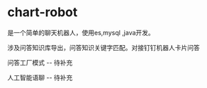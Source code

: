 # chart-robot

是一个简单的聊天机器人，使用es,mysql ,java开发。

涉及问答知识库导出，问答知识关键字匹配。对接钉钉机器人卡片问答

问答工厂模式 -- 待补充

人工智能语聊 -- 待补充
